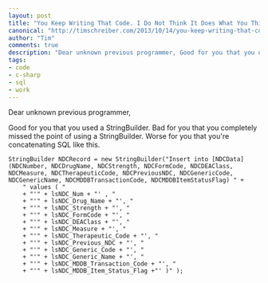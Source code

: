 ```yaml
--- 
layout: post
title: "You Keep Writing That Code. I Do Not Think It Does What You Think It Does."
canonical: "http://timschreiber.com/2013/10/14/you-keep-writing-that-code-i-do-not-think-it-does-what-you-think-it-does"
author: "Tim"
comments: true
description: "Dear unknown previous programmer, Good for you that you used a StringBuilder. Bad for you that you completely missed the point of using a StringBuilder. Worse for you that you're concatenating SQL like this. StringBuilder NDCRecord = new StringBuilder(&quot;Insert into [NDCData] (NDCNumber, NDCDrugName, NDCStrength, NDCFormCode, NDCDEAClass, NDCMeasure, NDCTherapeuticCode, NDCPreviousNDC, NDCGenericCode, NDCGenericName, NDCMDDBTransactionCode, NDCMDDBItemStatusFlag) &quot; + &quot; values ( &quot;      + &quot;'&quot; + lsNDC_Num + &quot;' , &quot;      + &quot;'&quot; + lsNDC_Drug_Name + &quot;', &quot;..."
tags:
- code
- c-sharp
- sql
- work
---
```


Dear unknown previous programmer,

Good for you that you used a StringBuilder. Bad for you that you completely missed the point of using a StringBuilder. Worse for you that you're concatenating SQL like this.

    StringBuilder NDCRecord = new StringBuilder("Insert into [NDCData] (NDCNumber, NDCDrugName, NDCStrength, NDCFormCode, NDCDEAClass, NDCMeasure, NDCTherapeuticCode, NDCPreviousNDC, NDCGenericCode, NDCGenericName, NDCMDDBTransactionCode, NDCMDDBItemStatusFlag) " +
        " values ( " 
        + "'" + lsNDC_Num + "' , " 
        + "'" + lsNDC_Drug_Name + "', "
        + "'" + lsNDC_Strength + "', " 
        + "'" + lsNDC_FormCode + "', " 
        + "'" + lsNDC_DEAClass + "', "
        + "'" + lsNDC_Measure + "', "
        + "'" + lsNDC_Therapeutic_Code + "', "
        + "'" + lsNDC_Previous_NDC + "', " 
        + "'" + lsNDC_Generic_Code + "', " 
        + "'" + lsNDC_Generic_Name + "', "
        + "'" + lsNDC_MDDB_Transaction_Code + "', " 
        + "'" + lsNDC_MDDB_Item_Status_Flag +"' )" );
